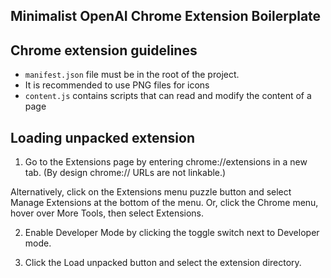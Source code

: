 ## Minimalist OpenAI Chrome Extension Boilerplate

## Chrome extension guidelines

- `manifest.json` file must be in the root of the project.
- It is recommended to use PNG files for icons
- `content.js` contains scripts that can read and modify the content of a page

## Loading unpacked extension

1. Go to the Extensions page by entering chrome://extensions in a new tab. (By design chrome:// URLs are not linkable.)

Alternatively, click on the Extensions menu puzzle button and select Manage Extensions at the bottom of the menu.
Or, click the Chrome menu, hover over More Tools, then select Extensions.

2. Enable Developer Mode by clicking the toggle switch next to Developer mode.

3. Click the Load unpacked button and select the extension directory.
